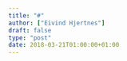 ```yaml
---
title: "#"
author: ["Eivind Hjertnes"]
draft: false
type: "post"
date: 2018-03-21T01:00:00+01:00
---
```

